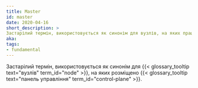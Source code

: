 ```yaml
---
title: Master
id: master
date: 2020-04-16
short_description: >
Застарілий термін, використовується як синонім для вузлів, на яких працює панель управління.
aka:
tags:
- fundamental
---
```

 Застарілий термін, використовується як синонім для {{< glossary_tooltip text="вузлів" term_id="node" >}}, на яких розміщено {{< glossary_tooltip text="панель управління" term_id="control-plane" >}}.

<!--more-->
